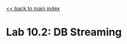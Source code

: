 <link rel='stylesheet' href='../assets/css/main.css'/>

[<< back to main index](../README.md)

# Lab 10.2: DB Streaming


